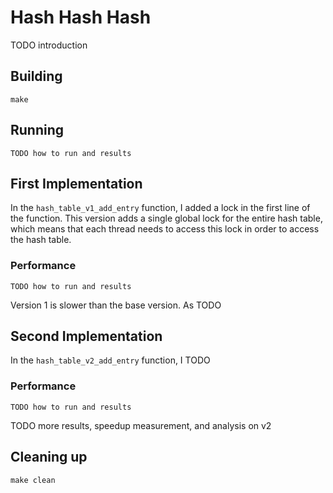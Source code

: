 # Hash Hash Hash
TODO introduction

## Building
```
make
```

## Running
```shell
TODO how to run and results
```

## First Implementation
In the `hash_table_v1_add_entry` function, I added a lock in the first line of the function. This version adds a single global lock for the entire hash table, which means that each thread needs to access this lock in order to access the hash table. 

### Performance
```shell
TODO how to run and results
```
Version 1 is slower than the base version. As TODO

## Second Implementation
In the `hash_table_v2_add_entry` function, I TODO

### Performance
```shell
TODO how to run and results
```

TODO more results, speedup measurement, and analysis on v2

## Cleaning up
```
make clean
```